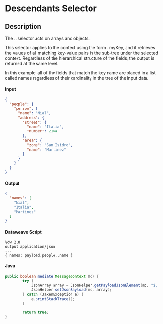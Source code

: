 # Descendants Selector

## Description

The .. selector acts on arrays and objects.

This selector applies to the context using the form ..myKey, and it retrieves the values of all matching key-value pairs in the sub-tree under the selected context. Regardless of the hierarchical structure of the fields, the output is returned at the same level.

In this example, all of the fields that match the key name are placed in a list called names regardless of their cardinality in the tree of the input data.

#### Input
``` json
{
  "people": {
    "person": {
      "name": "Nial",
      "address": {
        "street": {
          "name": "Italia",
          "number": 2164
        },
        "area": {
          "zone": "San Isidro",
          "name": "Martinez"
        }
      }
    }
  }
}
```
#### Output

``` json
{
  "names": [
    "Nial",
    "Italia",
    "Martinez"
  ]
}
```

#### Dataweave Script

```
%dw 2.0
output application/json
---
{ names: payload.people..name }
```

#### Java

```java
public boolean mediate(MessageContext mc) {
        try {
            JsonArray array = JsonHelper.getPayloadJsonElement(mc, "$..name").getAsJsonArray();
            JsonHelper.setJsonPayload(mc, array);
        } catch (JaxenException e) {
            e.printStackTrace();
        }

        return true;
}
```
